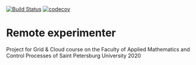 [![Build Status](https://travis-ci.com/danila19991/OpenFoam-web-ui.svg?branch=master)](https://travis-ci.com/danila19991/OpenFoam-web-ui)
[![codecov](https://codecov.io/gh/danila19991/OpenFoam-web-ui/branch/master/graph/badge.svg)](https://codecov.io/gh/danila19991/OpenFoam-web-ui)
# Remote experimenter
Project for Grid & Cloud course on the Faculty of Applied Mathematics and Control Processes of Saint Petersburg University 2020
